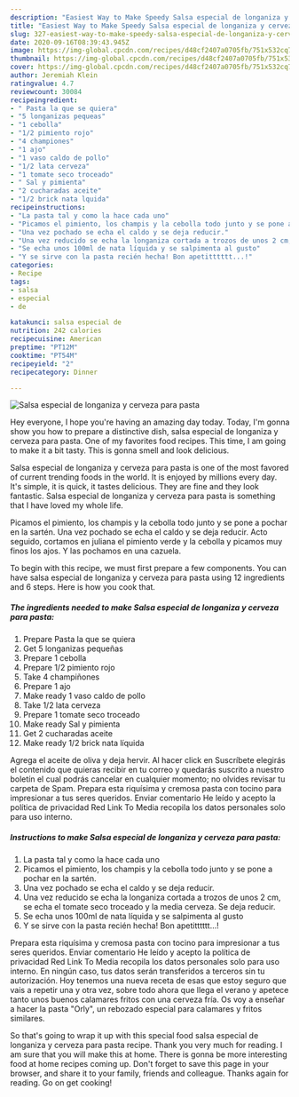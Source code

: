 ```yaml
---
description: "Easiest Way to Make Speedy Salsa especial de longaniza y cerveza para pasta"
title: "Easiest Way to Make Speedy Salsa especial de longaniza y cerveza para pasta"
slug: 327-easiest-way-to-make-speedy-salsa-especial-de-longaniza-y-cerveza-para-pasta
date: 2020-09-16T08:39:43.945Z
image: https://img-global.cpcdn.com/recipes/d48cf2407a0705fb/751x532cq70/salsa-especial-de-longaniza-y-cerveza-para-pasta-foto-principal.jpg
thumbnail: https://img-global.cpcdn.com/recipes/d48cf2407a0705fb/751x532cq70/salsa-especial-de-longaniza-y-cerveza-para-pasta-foto-principal.jpg
cover: https://img-global.cpcdn.com/recipes/d48cf2407a0705fb/751x532cq70/salsa-especial-de-longaniza-y-cerveza-para-pasta-foto-principal.jpg
author: Jeremiah Klein
ratingvalue: 4.7
reviewcount: 30084
recipeingredient:
- " Pasta la que se quiera"
- "5 longanizas pequeas"
- "1 cebolla"
- "1/2 pimiento rojo"
- "4 championes"
- "1 ajo"
- "1 vaso caldo de pollo"
- "1/2 lata cerveza"
- "1 tomate seco troceado"
- " Sal y pimienta"
- "2 cucharadas aceite"
- "1/2 brick nata lquida"
recipeinstructions:
- "La pasta tal y como la hace cada uno"
- "Picamos el pimiento, los champis y la cebolla todo junto y se pone a pochar en la sartén."
- "Una vez pochado se echa el caldo y se deja reducir."
- "Una vez reducido se echa la longaniza cortada a trozos de unos 2 cm, se echa el tomate seco troceado y la media cerveza. Se deja reducir."
- "Se echa unos 100ml de nata líquida y se salpimenta al gusto"
- "Y se sirve con la pasta recién hecha! Bon apetitttttt...!"
categories:
- Recipe
tags:
- salsa
- especial
- de

katakunci: salsa especial de 
nutrition: 242 calories
recipecuisine: American
preptime: "PT12M"
cooktime: "PT54M"
recipeyield: "2"
recipecategory: Dinner

---
```



![Salsa especial de longaniza y cerveza para pasta](https://img-global.cpcdn.com/recipes/d48cf2407a0705fb/751x532cq70/salsa-especial-de-longaniza-y-cerveza-para-pasta-foto-principal.jpg)

Hey everyone, I hope you're having an amazing day today. Today, I'm gonna show you how to prepare a distinctive dish, salsa especial de longaniza y cerveza para pasta. One of my favorites food recipes. This time, I am going to make it a bit tasty. This is gonna smell and look delicious.

Salsa especial de longaniza y cerveza para pasta is one of the most favored of current trending foods in the world. It is enjoyed by millions every day. It's simple, it is quick, it tastes delicious. They are fine and they look fantastic. Salsa especial de longaniza y cerveza para pasta is something that I have loved my whole life.

Picamos el pimiento, los champis y la cebolla todo junto y se pone a pochar en la sartén. Una vez pochado se echa el caldo y se deja reducir. Acto seguido, cortamos en juliana el pimiento verde y la cebolla y picamos muy finos los ajos. Y las pochamos en una cazuela.


To begin with this recipe, we must first prepare a few components. You can have salsa especial de longaniza y cerveza para pasta using 12 ingredients and 6 steps. Here is how you cook that.

<!--inarticleads1-->

##### The ingredients needed to make Salsa especial de longaniza y cerveza para pasta:

1. Prepare  Pasta la que se quiera
1. Get 5 longanizas pequeñas
1. Prepare 1 cebolla
1. Prepare 1/2 pimiento rojo
1. Take 4 champiñones
1. Prepare 1 ajo
1. Make ready 1 vaso caldo de pollo
1. Take 1/2 lata cerveza
1. Prepare 1 tomate seco troceado
1. Make ready  Sal y pimienta
1. Get 2 cucharadas aceite
1. Make ready 1/2 brick nata líquida


Agrega el aceite de oliva y deja hervir. Al hacer click en Suscríbete elegirás el contenido que quieras recibir en tu correo y quedarás suscrito a nuestro boletín el cual podrás cancelar en cualquier momento; no olvides revisar tu carpeta de Spam. Prepara esta riquísima y cremosa pasta con tocino para impresionar a tus seres queridos. Enviar comentario He leído y acepto la política de privacidad Red Link To Media recopila los datos personales solo para uso interno. 

<!--inarticleads2-->

##### Instructions to make Salsa especial de longaniza y cerveza para pasta:

1. La pasta tal y como la hace cada uno
1. Picamos el pimiento, los champis y la cebolla todo junto y se pone a pochar en la sartén.
1. Una vez pochado se echa el caldo y se deja reducir.
1. Una vez reducido se echa la longaniza cortada a trozos de unos 2 cm, se echa el tomate seco troceado y la media cerveza. Se deja reducir.
1. Se echa unos 100ml de nata líquida y se salpimenta al gusto
1. Y se sirve con la pasta recién hecha! Bon apetitttttt...!


Prepara esta riquísima y cremosa pasta con tocino para impresionar a tus seres queridos. Enviar comentario He leído y acepto la política de privacidad Red Link To Media recopila los datos personales solo para uso interno. En ningún caso, tus datos serán transferidos a terceros sin tu autorización. Hoy tenemos una nueva receta de esas que estoy seguro que vais a repetir una y otra vez, sobre todo ahora que llega el verano y apetece tanto unos buenos calamares fritos con una cerveza fría. Os voy a enseñar a hacer la pasta &#34;Orly&#34;, un rebozado especial para calamares y fritos similares. 

So that's going to wrap it up with this special food salsa especial de longaniza y cerveza para pasta recipe. Thank you very much for reading. I am sure that you will make this at home. There is gonna be more interesting food at home recipes coming up. Don't forget to save this page in your browser, and share it to your family, friends and colleague. Thanks again for reading. Go on get cooking!
